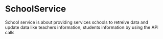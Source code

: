# SchoolService
School service is about providing services schools to retreive data and update data like teachers information, students information by using the API calls
